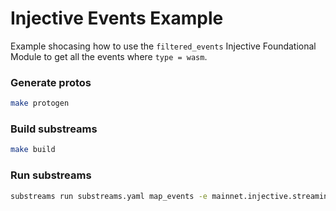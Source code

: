 # Injective Events Example

Example shocasing how to use the `filtered_events` Injective Foundational Module to get all the events where `type = wasm`.

### Generate protos
```bash
make protogen
```

### Build substreams
```bash
make build
```

### Run substreams
```bash
substreams run substreams.yaml map_events -e mainnet.injective.streamingfast.io:443 --start-block 64987400 --stop-block +10
```
